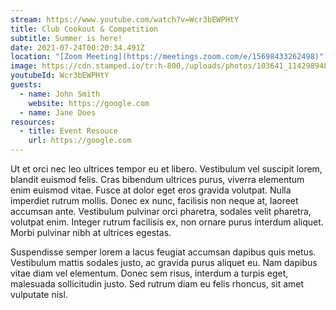 ```yaml
---
stream: https://www.youtube.com/watch?v=Wcr3bEWPHtY
title: Club Cookout & Competition
subtitle: Summer is here!
date: 2021-07-24T00:20:34.491Z
location: "[Zoom Meeting](https://meetings.zoom.com/e/15698433262498)"
image: https://cdn.stamped.io/tr:h-800,/uploads/photos/103641_11429894862_1f71e89a_d1f4_40b3_b7e1_2b9dad914957.jpg?
youtubeId: Wcr3bEWPHtY
guests:
  - name: John Smith
    website: https://google.com
  - name: Jane Does
resources:
  - title: Event Resouce
    url: https://google.com
---
```

Ut et orci nec leo ultrices tempor eu et libero. Vestibulum vel suscipit lorem, blandit euismod felis. Cras bibendum ultrices purus, viverra elementum enim euismod vitae. Fusce at dolor eget eros gravida volutpat. Nulla imperdiet rutrum mollis. Donec ex nunc, facilisis non neque at, laoreet accumsan ante. Vestibulum pulvinar orci pharetra, sodales velit pharetra, volutpat enim. Integer rutrum facilisis ex, non ornare purus interdum aliquet. Morbi pulvinar nibh at ultrices egestas. 

Suspendisse semper lorem a lacus feugiat accumsan dapibus quis metus. Vestibulum mattis sodales justo, ac gravida purus aliquet eu. Nam dapibus vitae diam vel elementum. Donec sem risus, interdum a turpis eget, malesuada sollicitudin justo. Sed rutrum diam eu felis rhoncus, sit amet vulputate nisl.